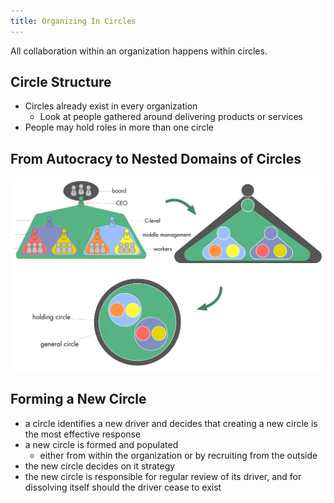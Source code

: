 ```yaml
---
title: Organizing In Circles
---
```



All collaboration within an organization happens within circles.

## Circle Structure ##

* Circles already exist in every organization
    * Look at people gathered around delivering products or services
* People may hold roles in more than one circle


## From Autocracy to Nested Domains of Circles ##



![inline,fit](img/structure/hierarchy-domains.png)  

## Forming a New Circle ##

* a circle identifies a new driver and decides that creating a new circle is the most effective response
* a new circle is formed and populated
    * either from within the organization or by recruiting from the outside
* the new circle decides on it strategy
* the new circle is responsible for regular review of its driver, and for dissolving itself should the driver cease to exist
